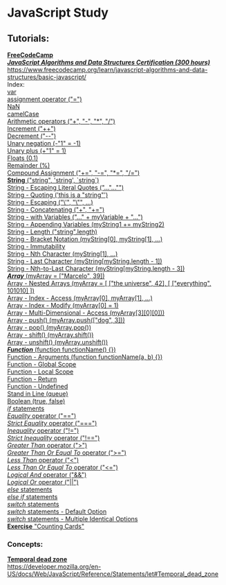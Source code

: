 # **JavaScript Study**

## Tutorials:

**[FreeCodeCamp](https://www.freecodecamp.org/)**  
_[**JavaScript Algorithms and Data Structures Certification (300 hours)**](https://www.freecodecamp.org/learn/javascript-algorithms-and-data-structures/basic-javascript/)_  
https://www.freecodecamp.org/learn/javascript-algorithms-and-data-structures/basic-javascript/  
Index:  
[var](https://github.com/marcelosperalta/javascript/blob/master/freecodecamp.js#L35)  
[assignment operator ("=")](https://github.com/marcelosperalta/javascript/blob/master/freecodecamp.js#L61)  
[NaN](https://github.com/marcelosperalta/javascript/blob/master/freecodecamp.js#L94)  
[camelCase](https://github.com/marcelosperalta/javascript/blob/master/freecodecamp.js#L102)  
[Arithmetic operators ("+", "-", "\*", "/")](https://github.com/marcelosperalta/javascript/blob/master/freecodecamp.js#L120)  
[Increment ("++")](https://github.com/marcelosperalta/javascript/blob/master/freecodecamp.js#L229)  
[Decrement ("--")](https://github.com/marcelosperalta/javascript/blob/master/freecodecamp.js#L250)  
[Unary negation (-"1" = -1)](https://github.com/marcelosperalta/javascript/blob/master/freecodecamp.js#L271)  
[Unary plus (+"1" = 1)](https://github.com/marcelosperalta/javascript/blob/master/freecodecamp.js#L280)  
[Floats (0.1)](https://github.com/marcelosperalta/javascript/blob/master/freecodecamp.js#L310)  
[Remainder (%)](https://github.com/marcelosperalta/javascript/blob/master/freecodecamp.js#L334)  
[Compound Assignment ("+=", "-=", "\*=", "/=")](https://github.com/marcelosperalta/javascript/blob/master/freecodecamp.js#L352)  
[**String** ("string", 'string', \`string`)](https://github.com/marcelosperalta/javascript/blob/master/freecodecamp.js#L396)  
[String - Escaping Literal Quotes ("...\"...\"")](https://github.com/marcelosperalta/javascript/blob/master/freecodecamp.js#L408)  
[String - Quoting ('this is a "string"')](https://github.com/marcelosperalta/javascript/blob/master/freecodecamp.js#L421)  
[String - Escaping ("\\'", "\\"", ...)](https://github.com/marcelosperalta/javascript/blob/master/freecodecamp.js#L437)  
[String - Concatenating ("+", "+=")](https://github.com/marcelosperalta/javascript/blob/master/freecodecamp.js#L473)  
[String - with Variables ("..." + myVariable + "...")](https://github.com/marcelosperalta/javascript/blob/master/freecodecamp.js#L494)  
[String - Appending Variables (myString1 += myString2)](https://github.com/marcelosperalta/javascript/blob/master/freecodecamp.js#L503)  
[String - Length ("string".length)](https://github.com/marcelosperalta/javascript/blob/master/freecodecamp.js#L513)  
[String - Bracket Notation (myString[0], myString[1], ...)](https://github.com/marcelosperalta/javascript/blob/master/freecodecamp.js#L525)  
[String - Immutability](https://github.com/marcelosperalta/javascript/blob/master/freecodecamp.js#L549)  
[String - Nth Character (myString[1], ...)](https://github.com/marcelosperalta/javascript/blob/master/freecodecamp.js#L567)  
[String - Last Character (myString[myString.length - 1])](https://github.com/marcelosperalta/javascript/blob/master/freecodecamp.js#L584)  
[String - Nth-to-Last Character (myString[myString.length - 3])](https://github.com/marcelosperalta/javascript/blob/master/freecodecamp.js#L598)  
[**_Array_** (myArray = ["Marcelo", 39])](https://github.com/marcelosperalta/javascript/blob/master/freecodecamp.js#L634)  
[Array - Nested Arrays (myArray = \[ ["the universe", 42], [ ["everything", 101010] ])](https://github.com/marcelosperalta/javascript/blob/master/freecodecamp.js#L649)  
[Array - Index - Access (myArray[0], myArray[1], ...)](https://github.com/marcelosperalta/javascript/blob/master/freecodecamp.js#L663)  
[Array - Index - Modify (myArray[0] = 1)](https://github.com/marcelosperalta/javascript/blob/master/freecodecamp.js#L681)  
[Array - Multi-Dimensional - Access (myArray[3][0][0]))](https://github.com/marcelosperalta/javascript/blob/master/freecodecamp.js#L696)  
[Array - push() (myArray.push(["dog", 3]))](https://github.com/marcelosperalta/javascript/blob/master/freecodecamp.js#L732)  
[Array - pop() (myArray.pop())](https://github.com/marcelosperalta/javascript/blob/master/freecodecamp.js#L751)  
[Array - shift() (myArray.shift())](https://github.com/marcelosperalta/javascript/blob/master/freecodecamp.js#L765)  
[Array - unshift() (myArray.unshift())](https://github.com/marcelosperalta/javascript/blob/master/freecodecamp.js#L779)  
[**_Function_** (function functionName() {})](https://github.com/marcelosperalta/javascript/blob/master/freecodecamp.js#L827)  
[Function - Arguments (function functionName(a, b) {})](https://github.com/marcelosperalta/javascript/blob/master/freecodecamp.js#L844)  
[Function - Global Scope](https://github.com/marcelosperalta/javascript/blob/master/freecodecamp.js#L861)  
[Function - Local Scope](https://github.com/marcelosperalta/javascript/blob/master/freecodecamp.js#L897)  
[Function - Return](https://github.com/marcelosperalta/javascript/blob/master/freecodecamp.js#L942)  
[Function - Undefined](https://github.com/marcelosperalta/javascript/blob/master/freecodecamp.js#L958)  
[Stand in Line (queue)](https://github.com/marcelosperalta/javascript/blob/master/freecodecamp.js#L995)  
[Boolean (true, false)](https://github.com/marcelosperalta/javascript/blob/master/freecodecamp.js#L1013)  
[_if_ statements](https://github.com/marcelosperalta/javascript/blob/master/freecodecamp.js#L1035)  
[_Equality_ operator ("==")](https://github.com/marcelosperalta/javascript/blob/master/freecodecamp.js#L1057)  
[_Strict Equality_ operator ("===")](https://github.com/marcelosperalta/javascript/blob/master/freecodecamp.js#L1090)  
[_Inequality_ operator ("!=")](https://github.com/marcelosperalta/javascript/blob/master/freecodecamp.js#L1154)  
[_Strict Inequality_ operator ("!==")](https://github.com/marcelosperalta/javascript/blob/master/freecodecamp.js#L1181)  
[_Greater Than_ operator (">")](https://github.com/marcelosperalta/javascript/blob/master/freecodecamp.js#L1205)  
[_Greater Than Or Equal To_ operator (">=")](https://github.com/marcelosperalta/javascript/blob/master/freecodecamp.js#L1237)  
[_Less Than_ operator ("<")](https://github.com/marcelosperalta/javascript/blob/master/freecodecamp.js#L1269)  
[_Less Than Or Equal To_ operator ("<=")](https://github.com/marcelosperalta/javascript/blob/master/freecodecamp.js#L1301)  
[_Logical And_ operator ("&&")](https://github.com/marcelosperalta/javascript/blob/master/freecodecamp.js#L1334)  
[_Logical Or_ operator ("||")](https://github.com/marcelosperalta/javascript/blob/master/freecodecamp.js#L1371)  
[_else_ statements](https://github.com/marcelosperalta/javascript/blob/master/freecodecamp.js#L1426)  
[_else if_ statements](https://github.com/marcelosperalta/javascript/blob/master/freecodecamp.js#L1469)  
[_switch_ statements](https://github.com/marcelosperalta/javascript/blob/master/freecodecamp.js#L1633)  
[_switch_ statements - Default Option](https://github.com/marcelosperalta/javascript/blob/master/freecodecamp.js#L1683)  
[_switch_ statements - Multiple Identical Options](https://github.com/marcelosperalta/javascript/blob/master/freecodecamp.js#L1732)  
[**Exercise** "Counting Cards"](https://github.com/marcelosperalta/javascript/blob/master/freecodecamp.js#L1868)

### Concepts:

**[Temporal dead zone](https://developer.mozilla.org/en-US/docs/Web/JavaScript/Reference/Statements/let#Temporal_dead_zone)**  
https://developer.mozilla.org/en-US/docs/Web/JavaScript/Reference/Statements/let#Temporal_dead_zone
